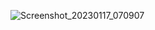 ![Screenshot_20230117_070907](https://user-images.githubusercontent.com/70448538/212952569-63f9a4fa-ccb5-4012-9a0c-8c5775a83e17.png)
